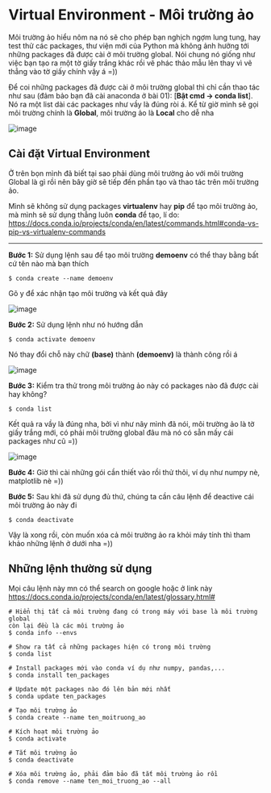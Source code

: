 # Virtual Environment - Môi trường ảo

Môi trường ảo hiểu nôm na nó sẽ cho phép bạn nghịch ngợm lung tung, hay test thử các packages, thư viện mới của Python mà không ảnh hưởng tới những packages đã được cài ở môi trường global. Nói chung nó giống như việc bạn tạo ra một tờ giấy trắng khác rồi vẽ phác thảo mẫu lên thay vì vẽ thẳng vào tờ giấy chính vậy á =)) 

Để coi những packages đã được cài ở môi trường global thì chỉ cần thao tác như sau (đảm bảo bạn đã cài anaconda ở bài 01): [**Bật cmd -> conda list**]. Nó ra một list dài các packages như vầy là đúng ròi á. Kể từ giờ mình sẽ gọi môi trường chính là **Global**, môi trường ảo là **Local** cho dễ nha

![image](https://user-images.githubusercontent.com/43443323/88449554-06914a00-ce72-11ea-992c-f3abc7dd4416.png)

## Cài đặt Virtual Environment

Ở trên bọn mình đã biết tại sao phải dùng môi trường ảo với môi trường Global là gì rồi nên bây giờ sẽ tiếp đến phần tạo và thao tác trên môi trường ảo.  

Mình sẽ không sử dụng packages **virtualenv** hay **pip** để tạo môi trường ảo, mà mình sẽ sử dụng thẳng luôn **conda** để tạo, lí do: <https://docs.conda.io/projects/conda/en/latest/commands.html#conda-vs-pip-vs-virtualenv-commands>

___

**Bước 1:** Sử dụng lệnh sau để tạo môi trường **demoenv** có thể thay bằng bất cứ tên nào mà bạn thích

```
$ conda create --name demoenv
```
Gõ y để xác nhận tạo môi trường và kết quả đây

![image](https://user-images.githubusercontent.com/43443323/88449820-4e18d580-ce74-11ea-9432-67fff80c5a61.png)


**Bước 2:** Sử dụng lệnh như nó hướng dẫn

```
$ conda activate demoenv
```
Nó thay đổi chỗ này chữ **(base)** thành **(demoenv)** là thành công rồi á  

![image](https://user-images.githubusercontent.com/43443323/88449881-d26b5880-ce74-11ea-93f1-db305a6c6377.png)

**Bước 3:** Kiểm tra thử trong môi trường ảo này có packages nào đã được cài hay không?

```
$ conda list
```

Kết quả ra vầy là đúng nha, bởi vì như nãy mình đã nói, môi trường ảo là tờ giấy trắng mới, có phải môi trường global đâu mà nó có sẵn mấy cái packages như cũ =))  

![image](https://user-images.githubusercontent.com/43443323/88449941-3b52d080-ce75-11ea-9172-cfb7ed138b3c.png)

**Bước 4:** Giờ thì cài những gói cần thiết vào rồi thử thôi, ví dụ như numpy nè, matplotlib nè =))

**Bước 5:** Sau khi đã sử dụng đủ thứ, chúng ta cần câu lệnh để deactive cái môi trường ảo này đi  
```
$ conda deactivate
```
Vậy là xong rồi, còn muốn xóa cả môi trường ảo ra khỏi máy tính thì tham khảo những lệnh ở dưới nha =))

## Những lệnh thường sử dụng

Mọi câu lệnh này mn có thể search on google hoặc ở link này <https://docs.conda.io/projects/conda/en/latest/glossary.html#>

```
# Hiển thị tất cả môi trường đang có trong máy với base là môi trường global
còn lại đều là các môi trường ảo
$ conda info --envs 

# Show ra tất cả những packages hiện có trong môi trường
$ conda list

# Install packages mới vào conda ví dụ như numpy, pandas,...
$ conda install ten_packages

# Update một packages nào đó lên bản mới nhất
$ conda update ten_packages
```

```
# Tạo môi trường ảo
$ conda create --name ten_moitruong_ao

# Kích hoạt môi trường ảo
$ conda activate

# Tắt môi trường ảo
$ conda deactivate

# Xóa môi trường ảo, phải đảm bảo đã tắt môi trường ảo rồi
$ conda remove --name ten_moi_truong_ao --all
```